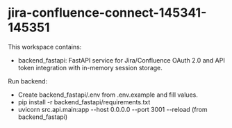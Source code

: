 # jira-confluence-connect-145341-145351

This workspace contains:
- backend_fastapi: FastAPI service for Jira/Confluence OAuth 2.0 and API token integration with in-memory session storage.

Run backend:
- Create backend_fastapi/.env from .env.example and fill values.
- pip install -r backend_fastapi/requirements.txt
- uvicorn src.api.main:app --host 0.0.0.0 --port 3001 --reload (from backend_fastapi)